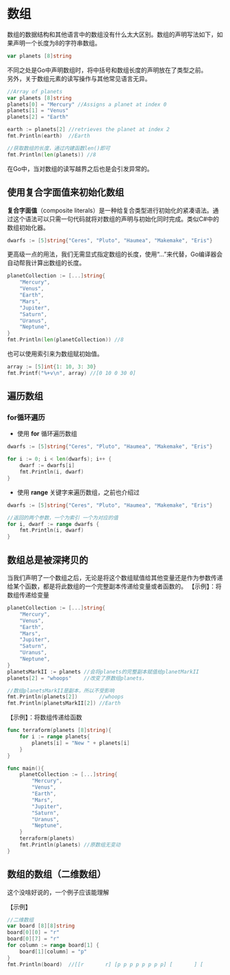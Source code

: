 # 数组

数组的数据结构和其他语言中的数组没有什么太大区别。数组的声明写法如下，如果声明一个长度为8的字符串数组。
```go
var planets [8]string
```
不同之处是Go中声明数组时，将中括号和数组长度的声明放在了类型之前。   
另外，关于数组元素的读写操作与其他常见语言无异。
```go
//Array of planets
var planets [8]string
planets[0] = "Mercury" //Assigns a planet at index 0
planets[1] = "Venus"
planets[2] = "Earth"

earth := planets[2] //retrieves the planet at index 2
fmt.Println(earth)  //Earth

//获取数组的长度，通过内建函数len()即可
fmt.Println(len(planets)) //8
```
在Go中，当对数组的读写越界之后也是会引发异常的。

## 使用复合字面值来初始化数组
**复合字面值**（composite literals）是一种给复合类型进行初始化的紧凑语法。通过这个语法可以只需一句代码就将对数组的声明与初始化同时完成。类似C#中的数组初始化器。
```go
dwarfs := [5]string{"Ceres", "Pluto", "Haumea", "Makemake", "Eris"}
```
更高级一点的用法，我们无需显式指定数组的长度，使用“...”来代替，Go编译器会自动帮我计算出数组的长度。
```go
planetCollection := [...]string{
    "Mercury",
    "Venus",
    "Earth",
    "Mars",
    "Jupiter",
    "Saturn",
    "Uranus",
    "Neptune",
}
fmt.Println(len(planetCollection)) //8
```
也可以使用索引来为数组赋初始值。
```go
array := [5]int{1: 10, 3: 30}
fmt.Printf("%+v\n", array) //[0 10 0 30 0]
```

## 遍历数组
### for循环遍历
* 使用 **for** 循环遍历数组
```go
dwarfs := [5]string{"Ceres", "Pluto", "Haumea", "Makemake", "Eris"}

for i := 0; i < len(dwarfs); i++ {
    dwarf := dwarfs[i]
    fmt.Println(i, dwarf)
}
```
* 使用 **range** 关键字来遍历数组，之前也介绍过
```go
dwarfs := [5]string{"Ceres", "Pluto", "Haumea", "Makemake", "Eris"}

//返回的两个参数，一个为索引 一个为对应的值
for i, dwarf := range dwarfs {
    fmt.Println(i, dwarf)
}
```

## 数组总是被深拷贝的
当我们声明了一个数组之后，无论是将这个数组赋值给其他变量还是作为参数传递给某个函数，都是将此数组的一个完整副本传递给变量或者函数的。
【示例】：将数组传递给变量
```go
planetCollection := [...]string{
    "Mercury",
    "Venus",
    "Earth",
    "Mars",
    "Jupiter",
    "Saturn",
    "Uranus",
    "Neptune",
}
planetsMarkII := planets //会将planets的完整副本赋值给planetMarkII
planets[2] = "whoops"    //改变了原数组planets，

//数组planetsMarkII是副本，所以不受影响
fmt.Println(planets[2])       //whoops
fmt.Println(planetsMarkII[2]) //Earth
```
【示例】：将数组传递给函数
```go
func terraform(planets [8]string){
    for i := range planets{
        planets[i] = "New " + planets[i]
    }
}

func main(){
    planetCollection := [...]string{
        "Mercury",
        "Venus",
        "Earth",
        "Mars",
        "Jupiter",
        "Saturn",
        "Uranus",
        "Neptune",
    }
    terraform(planets)
    fmt.Println(planets) //原数组无变动
}
```

## 数组的数组（二维数组）
这个没啥好说的，一个例子应该能理解

【示例】
```go
//二维数组
var board [8][8]string
board[0][0] = "r"
board[0][7] = "r"
for column := range board[1] {
    board[1][column] = "p"
}
fmt.Println(board)	//[[r       r] [p p p p p p p p] [       ] [       ] [       ] [       ] [       ] [       ]]
```
